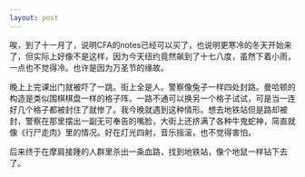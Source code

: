 ```yaml
---
layout: post
---
```

唉，到了十一月了，说明CFA的notes已经可以买了，也说明更寒冷的冬天开始来了，但实际上好像不是这样，因为今天纽约竟然飙到了十七八度，虽然下着小雨，一点也不觉得冷。也许是因为万圣节的缘故。

晚上上完课出门就被吓了一跳。街上全是人。警察像兔子一样四处封路。曼哈顿的构造是类似围棋棋盘一样的格子阵，一路不通可以换另一个格子试试，可是当一连好几个格子都被封住了就惨了。我今晚就遇到这种情形。想去地铁站但是路却被封，警察在那里摆出一副无可奉告的嘴脸，大街上还挤满了各种牛鬼蛇神，简直就像《行尸走肉》里的情况。好在灯光四射，音乐摇滚，也不觉得害怕。

后来终于在摩肩接踵的人群里杀出一条血路，找到地铁站，像个地鼠一样钻下去了。